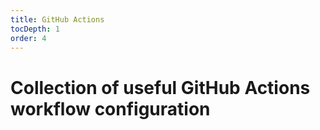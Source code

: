 ```yaml
---
title: GitHub Actions
tocDepth: 1
order: 4
---
```


# Collection of useful GitHub Actions workflow configuration
